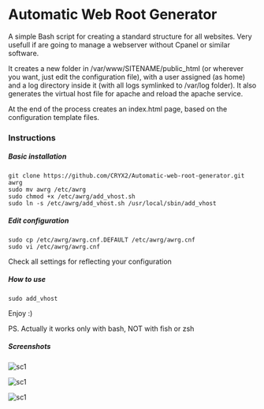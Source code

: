 # Automatic Web Root Generator
A simple Bash script for creating a standard structure for all websites. Very usefull if are going to manage a webserver without Cpanel or similar software.

It creates a new folder in /var/www/SITENAME/public_html (or wherever you want, just edit the configuration file), with a user assigned (as home) and a log directory inside it (with all logs symlinked to /var/log folder).
It also generates the virtual host file for apache and reload the apache service.

At the end of the process creates an index.html page, based on the configuration template files.

### Instructions
##### Basic installation

    git clone https://github.com/CRYX2/Automatic-web-root-generator.git awrg 
    sudo mv awrg /etc/awrg
    sudo chmod +x /etc/awrg/add_vhost.sh
    sudo ln -s /etc/awrg/add_vhost.sh /usr/local/sbin/add_vhost

##### Edit configuration

    sudo cp /etc/awrg/awrg.cnf.DEFAULT /etc/awrg/awrg.cnf
    sudo vi /etc/awrg/awrg.cnf

Check all settings for reflecting your configuration

##### How to use
`sudo add_vhost`

Enjoy :)

PS. Actually it works only with bash, NOT with fish or zsh

##### Screenshots
![sc1](https://cloud.githubusercontent.com/assets/5001801/20036465/556106c6-a409-11e6-8a27-fc72486f63c6.PNG)

![sc1](https://cloud.githubusercontent.com/assets/5001801/20036539/e8f956c6-a40a-11e6-91b5-bf90937dac01.PNG)

![sc1](https://cloud.githubusercontent.com/assets/5001801/20036538/e8e47b70-a40a-11e6-8a91-b8eb5528d29d.PNG)
